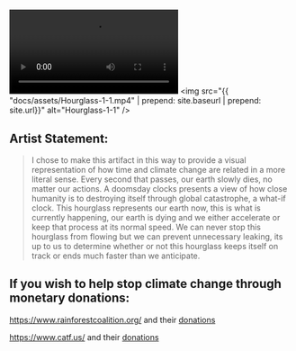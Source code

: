 ## <!-- -->
## <!-- -->
# 
![Rendered Animation](docs/assets/Hourglass-1-1.mp4)
<img src="{{ "docs/assets/Hourglass-1-1.mp4" | prepend: site.baseurl | prepend: site.url}}" alt="Hourglass-1-1" />

## Artist Statement:
> I chose to make this artifact in this way to provide a visual representation of how time and climate change are related in a more literal sense. Every second that passes, our earth slowly dies, no matter our actions. A doomsday clocks presents a view of how close humanity is to destroying itself through global catastrophe, a what-if clock. This hourglass represents our earth now, this is what is currently happening, our earth is dying and we either accelerate or keep that process at its normal speed. We can never stop this hourglass from flowing but we can prevent unnecessary leaking, its up to us to determine whether or not this hourglass keeps itself on track or ends much faster than we anticipate. 

## If you wish to help stop climate change through monetary donations: 

https://www.rainforestcoalition.org/ and their [donations](https://www.rainforestcoalition.org/donate/#:~:text=Donation%20Options,%2C%20nonprofit%20(501c3)%20organization)

https://www.catf.us/ and their [donations](https://give.catf.us/give/329616/#!/donation/checkout)
